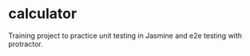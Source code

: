 # calculator

<p>Training project to practice unit testing in Jasmine and e2e testing with protractor.</p>
